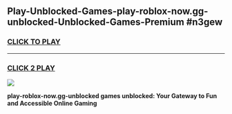 
## Play-Unblocked-Games-play-roblox-now.gg-unblocked-Unblocked-Games-Premium #n3gew
<h3>
<a href="https://premium.freeplayer.one?title=play-roblox-now.gg-unblocked&ref=12M">CLICK TO PLAY</a></h3>
<hr>

<h3>
<a href="https://premium.freeplayer.one?title=play-roblox-now.gg-unblocked&ref=12M">CLICK 2 PLAY</a>
  
</h3>

<a href="https://premium.freeplayer.one?title=play-roblox-now.gg-unblocked&ref=12M"><img src="https://clearcache.store/games.png"></a>


**play-roblox-now.gg-unblocked games unblocked: Your Gateway to Fun and Accessible Online Gaming**
